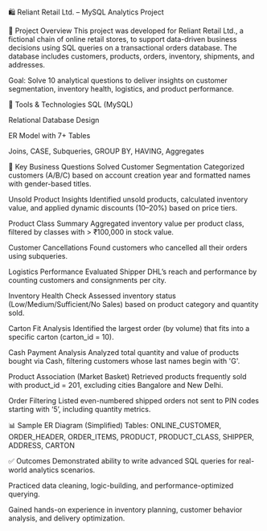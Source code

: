 🛍️ Reliant Retail Ltd. – MySQL Analytics Project

📌 Project Overview
This project was developed for Reliant Retail Ltd., a fictional chain of online retail stores, to support data-driven business decisions using SQL queries on a transactional orders database. The database includes customers, products, orders, inventory, shipments, and addresses.

Goal: Solve 10 analytical questions to deliver insights on customer segmentation, inventory health, logistics, and product performance.

🔧 Tools & Technologies
SQL (MySQL)

Relational Database Design

ER Model with 7+ Tables

Joins, CASE, Subqueries, GROUP BY, HAVING, Aggregates

🧠 Key Business Questions Solved
Customer Segmentation
Categorized customers (A/B/C) based on account creation year and formatted names with gender-based titles.

Unsold Product Insights
Identified unsold products, calculated inventory value, and applied dynamic discounts (10–20%) based on price tiers.

Product Class Summary
Aggregated inventory value per product class, filtered by classes with > ₹100,000 in stock value.

Customer Cancellations
Found customers who cancelled all their orders using subqueries.

Logistics Performance
Evaluated Shipper DHL’s reach and performance by counting customers and consignments per city.

Inventory Health Check
Assessed inventory status (Low/Medium/Sufficient/No Sales) based on product category and quantity sold.

Carton Fit Analysis
Identified the largest order (by volume) that fits into a specific carton (carton_id = 10).

Cash Payment Analysis
Analyzed total quantity and value of products bought via Cash, filtering customers whose last names begin with 'G'.

Product Association (Market Basket)
Retrieved products frequently sold with product_id = 201, excluding cities Bangalore and New Delhi.

Order Filtering
Listed even-numbered shipped orders not sent to PIN codes starting with ‘5’, including quantity metrics.

📊 Sample ER Diagram (Simplified)
Tables: ONLINE_CUSTOMER, ORDER_HEADER, ORDER_ITEMS, PRODUCT, PRODUCT_CLASS, SHIPPER, ADDRESS, CARTON

✅ Outcomes
Demonstrated ability to write advanced SQL queries for real-world analytics scenarios.

Practiced data cleaning, logic-building, and performance-optimized querying.

Gained hands-on experience in inventory planning, customer behavior analysis, and delivery optimization.
